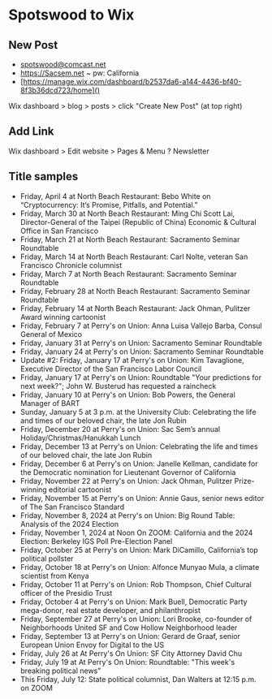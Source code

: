 # Spotswood to Wix

## New Post

* spotswood@comcast.net
* https://Sacsem.net ~ pw: California
* [https://manage.wix.com/dashboard/b2537da6-a144-4436-bf40-8f3b36dcd723/home]()

Wix dashboard > blog > posts > click "Create New Post" (at top right)

## Add Link

Wix dashboard > Edit website > Pages & Menu ? Newsletter

## Title samples

* Friday, April 4 at North Beach Restaurant: Bebo White on “Cryptocurrency: It’s Promise, Pitfalls, and Potential.”
* Friday, March 30 at North Beach Restaurant: Ming Chi Scott Lai, Director-General of the Taipei (Republic of China) Economic & Cultural Office in San Francisco
* Friday, March 21 at North Beach Restaurant: Sacramento Seminar Roundtable
* Friday, March 14 at North Beach Restaurant: Carl Nolte, veteran San Francisco Chronicle columnist
* Friday, March 7 at North Beach Restaurant: Sacramento Seminar Roundtable
* Friday, February 28 at North Beach Restaurant: Sacramento Seminar Roundtable
* Friday, February 14 at North Beach Restaurant: Jack Ohman, Pulitzer Award winning cartoonist
* Friday, February 7 at Perry's on Union: Anna Luisa Vallejo Barba, Consul General of Mexico
* Friday, January 31 at Perry's on Union: Sacramento Seminar Roundtable
* Friday, January 24 at Perry's on Union: Sacramento Seminar Roundtable
* Update #2: Friday, January 17 at Perry's on Union: Kim Tavaglione, Executive Director of the San Francisco Labor Council
* Friday, January 17 at Perry's on Union: Roundtable "Your predictions for next week?"; John W. Busterud has requested a raincheck
* Friday, January 10 at Perry's on Union: Bob Powers, the General Manager of BART
* Sunday, January 5 at 3 p.m. at the University Club: Celebrating the life and times of our beloved chair, the late Jon Rubin
* Friday, December 20 at Perry's on Union: Sac Sem’s annual Holiday/Christmas/Hanukkah Lunch
* Friday, December 13 at Perry's on Union: Celebrating the life and times of our beloved chair, the late Jon Rubin
* Friday, December 6 at Perry's on Union: Janelle Kellman, candidate for the Democratic nomination for Lieutenant Governor of California
* Friday, November 22 at Perry's on Union: Jack Ohman, Pulitzer Prize-winning editorial cartoonist
* Friday, November 15 at Perry's on Union: Annie Gaus, senior news editor of The San Francisco Standard
* Friday, November 8, 2024 at Perry's on Union: Big Round Table: Analysis of the 2024 Election
* Friday, November 1, 2024 at Noon On ZOOM: California and the 2024 Election: Berkeley IGS Poll Pre-Election Panel
* Friday, October 25 at Perry's on Union: Mark DiCamillo, California’s top political pollster
* Friday, October 18 at Perry's on Union: Alfonce Munyao Mula, a climate scientist from Kenya
* Friday, October 11 at Perry's on Union: Rob Thompson, Chief Cultural officer of the Presidio Trust
* Friday, October 4 at Perry's on Union: Mark Buell, Democratic Party mega-donor, real estate developer, and philanthropist
* Friday, September 27 at Perry's on Union: Lori Brooke, co-founder of Neighborhoods United SF and Cow Hollow Neighborhood leader
* Friday, September 13 at Perry's on Union: Gerard de Graaf, senior European Union Envoy for Digital to the US
* Friday, July 26 at At Perry's On Union: SF City Attorney David Chu
* Friday, July 19 at At Perry's On Union: Roundtable: "This week's breaking political news"
* This Friday, July 12: State political columnist, Dan Walters at 12:15 p.m. on ZOOM

